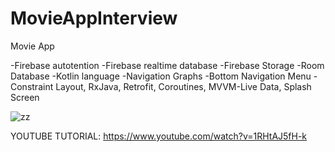 # MovieAppInterview

Movie App

-Firebase autotention -Firebase realtime database -Firebase Storage -Room Database -Kotlin language -Navigation Graphs -Bottom Navigation Menu -Constraint Layout, RxJava, Retrofit, Coroutines, MVVM-Live Data, Splash Screen

![zz](https://user-images.githubusercontent.com/89164849/148711244-9ede2d89-5998-4a38-8d11-26cff38e180c.jpg)


YOUTUBE TUTORIAL: https://www.youtube.com/watch?v=1RHtAJ5fH-k







